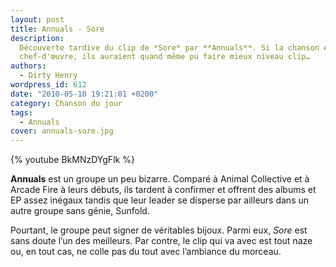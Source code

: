 ```yaml
---
layout: post
title: Annuals - Sore
description:
  Découverte tardive du clip de *Sore* par **Annuals**. Si la chanson est un
  chef-d'œuvre, ils auraient quand même pu faire mieux niveau clip…
authors:
  - Dirty Henry
wordpress_id: 612
date: "2010-05-10 19:21:01 +0200"
category: Chanson du jour
tags:
  - Annuals
cover: annuals-sore.jpg
---
```


{% youtube BkMNzDYgFlk %}

**Annuals** est un groupe un peu bizarre. Comparé à Animal Collective et à
Arcade Fire à leurs débuts, ils tardent à confirmer et offrent des albums et EP
assez inégaux tandis que leur leader se disperse par ailleurs dans un autre
groupe sans génie, Sunfold.

Pourtant, le groupe peut signer de véritables bijoux. Parmi eux, _Sore_ est sans
doute l’un des meilleurs. Par contre, le clip qui va avec est tout naze ou, en
tout cas, ne colle pas du tout avec l’ambiance du morceau.
